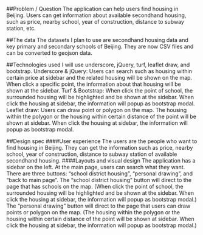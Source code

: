 ##Problem / Question
The application can help users find housing in Beijing. Users can get information about available secondhand housing, such as price, nearby school, year of construction, distance to subway station, etc.

##The data
The datasets I plan to use are secondhand housing data and key primary and secondary schools of Beijing. They are now CSV files and can be converted to geojson data.

##Technologies used
I will use underscore, jQuery, turf, leaflet draw, and bootstrap.
Underscore & jQuery: Users can search such as housing within certain price at sidebar and the related housing will be shown on the map. When click a specific point, the information about that housing will be shown at the sidebar.
Turf & Bootstrap: When click the point of school, the surrounded housing will be highlighted and be shown at the sidebar. When click the housing at sidebar, the information will popup as bootstrap modal.
Leaflet draw: Users can draw point or polygon on the map. The housing within the polygon or the housing within certain distance of the point will be shown at sidebar. When click the housing at sidebar, the information will popup as bootstrap modal.

##Design spec
####User experience
The users are the people who want to find housing in Beijing. They can get the information such as price, nearby school, year of construction, distance to subway station of available secondhand housing.
####Layouts and visual design
The application has a sidebar on the left. At the main page, users can search what they want. There are three buttons: “school district housing”, “personal drawing”, and “back to main page”. The “school district housing” button will direct to the page that has schools on the map. (When click the point of school, the surrounded housing will be highlighted and be shown at the sidebar. When click the housing at sidebar, the information will popup as bootstrap modal.) The “personal drawing” button will direct to the page that users can draw points or polygon on the map. (The housing within the polygon or the housing within certain distance of the point will be shown at sidebar. When click the housing at sidebar, the information will popup as bootstrap modal.)
